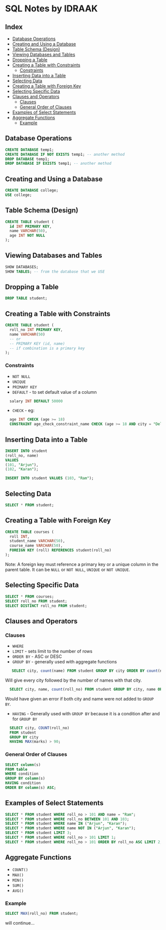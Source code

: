 # SQL Notes by IDRAAK

## Index

- [Database Operations](#database-operations)
- [Creating and Using a Database](#creating-and-using-a-database)
- [Table Schema (Design)](#table-schema-design)
- [Viewing Databases and Tables](#viewing-databases-and-tables)
- [Dropping a Table](#dropping-a-table)
- [Creating a Table with Constraints](#creating-a-table-with-constraints)
  - [Constraints](#constraints)
- [Inserting Data into a Table](#inserting-data-into-a-table)
- [Selecting Data](#selecting-data)
- [Creating a Table with Foreign Key](#creating-a-table-with-foreign-key)
- [Selecting Specific Data](#selecting-specific-data)
- [Clauses and Operators](#clauses-and-operators)
  - [Clauses](#clauses)
  - [General Order of Clauses](#general-order-of-clauses)
- [Examples of Select Statements](#examples-of-select-statements)
- [Aggregate Functions](#aggregate-functions)
  - [Example](#example)

## Database Operations

```sql
CREATE DATABASE temp1;  
CREATE DATABASE IF NOT EXISTS temp1; -- another method  
DROP DATABASE temp1;  
DROP DATABASE IF EXISTS temp1; -- another method  
```

## Creating and Using a Database

```sql
CREATE DATABASE college;  
USE college;  
```

## Table Schema (Design)

```sql
CREATE TABLE student (  
  id INT PRIMARY KEY,  
  name VARCHAR(50),  
  age INT NOT NULL  
);  
```

## Viewing Databases and Tables

```sql
SHOW DATABASES;  
SHOW TABLES; -- from the database that we USE  
```

## Dropping a Table

```sql
DROP TABLE student;  
```

## Creating a Table with Constraints

```sql
CREATE TABLE student (  
  roll_no INT PRIMARY KEY,  
  name VARCHAR(50)  
  -- or  
  -- PRIMARY KEY (id, name)  
  -- if combination is a primary key  
);  
```

### Constraints
- `NOT NULL`
- `UNIQUE`
- `PRIMARY KEY`
- `DEFAULT` - to set default value of a column
```sql
  salary INT DEFAULT 50000
```
- `CHECK` - eg:
```sql
  age INT CHECK (age >= 18)  
  CONSTRAINT age_check_constraint_name CHECK (age >= 18 AND city = "Delhi")  
```

## Inserting Data into a Table

```sql
INSERT INTO student  
(roll_no, name)  
VALUES  
(101, "Arjun"),  
(102, "Karan");  

INSERT INTO student VALUES (103, "Ram");  
```

## Selecting Data
```sql
SELECT * FROM student;  
```

## Creating a Table with Foreign Key

```sql
CREATE TABLE courses (  
  roll INT,  
  student_name VARCHAR(50),  
  course_name VARCHAR(50),  
  FOREIGN KEY (roll) REFERENCES student(roll_no)  
);
```

Note: A foreign key must reference a primary key or a unique column in the parent table. It can be `NULL` or `NOT NULL`, `UNIQUE` or `NOT UNIQUE`.

## Selecting Specific Data

```sql
SELECT * FROM courses;  
SELECT roll_no FROM student;  
SELECT DISTINCT roll_no FROM student;  
```

## Clauses and Operators

### Clauses
- `WHERE`
- `LIMIT` - sets limit to the number of rows
- `ORDER BY` - ASC or DESC
- `GROUP BY` - generally used with aggregate functions
```sql
   SELECT city, count(name) FROM student GROUP BY city ORDER BY count(name) DESC;  
```
  Will give every city followed by the number of names with that city.  
```sql  
  SELECT city, name, count(roll_no) FROM student GROUP BY city, name ORDER BY count(name) DESC;  
```
  Would have given an error if both city and name were not added to `GROUP BY`.  
- `HAVING` - Generally used with `GROUP BY` because it is a condition after and for `GROUP BY`
```sql
  SELECT city, COUNT(roll_no)  
  FROM student  
  GROUP BY city  
  HAVING MAX(marks) > 90;
```

### General Order of Clauses

```sql
SELECT column(s)  
FROM table  
WHERE condition  
GROUP BY column(s)  
HAVING condition  
ORDER BY column(s) ASC;
``` 

## Examples of Select Statements

```sql
SELECT * FROM student WHERE roll_no > 101 AND name = "Ram";  
SELECT * FROM student WHERE roll_no BETWEEN 101 AND 103;  
SELECT * FROM student WHERE name IN ("Arjun", "Karan");  
SELECT * FROM student WHERE name NOT IN ("Arjun", "Karan");  
SELECT * FROM student LIMIT 3;  
SELECT * FROM student WHERE roll_no > 101 LIMIT 1;  
SELECT * FROM student WHERE roll_no > 101 ORDER BY roll_no ASC LIMIT 2;  
```

## Aggregate Functions

- `COUNT()`
- `MAX()`
- `MIN()`
- `SUM()`
- `AVG()`

### Example
```sql
SELECT MAX(roll_no) FROM student;
```

will continue...